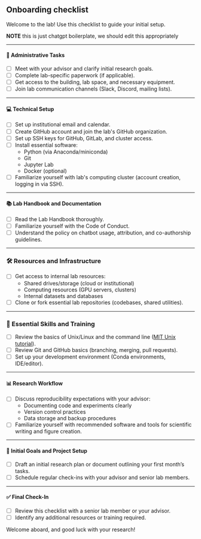 ## Onboarding checklist

Welcome to the lab! Use this checklist to guide your initial setup.

**NOTE** this is just chatgpt boilerplate, we should edit this appropriately

---

#### 🔑 Administrative Tasks

- [ ] Meet with your advisor and clarify initial research goals.
- [ ] Complete lab-specific paperwork (if applicable).
- [ ] Get access to the building, lab space, and necessary equipment.
- [ ] Join lab communication channels (Slack, Discord, mailing lists).

---

#### 💻 Technical Setup

- [ ] Set up institutional email and calendar.
- [ ] Create GitHub account and join the lab's GitHub organization.
- [ ] Set up SSH keys for GitHub, GitLab, and cluster access.
- [ ] Install essential software:
    - Python (via Anaconda/miniconda)
    - Git
    - Jupyter Lab
    - Docker (optional)
- [ ] Familiarize yourself with lab's computing cluster (account creation, logging in via SSH).

---

#### 📚 Lab Handbook and Documentation

- [ ] Read the Lab Handbook thoroughly.
- [ ] Familiarize yourself with the Code of Conduct.
- [ ] Understand the policy on chatbot usage, attribution, and co-authorship guidelines.

---

### 🛠️ Resources and Infrastructure

- [ ] Get access to internal lab resources:
    - Shared drives/storage (cloud or institutional)
    - Computing resources (GPU servers, clusters)
    - Internal datasets and databases
- [ ] Clone or fork essential lab repositories (codebases, shared utilities).

---

### 📖 Essential Skills and Training

- [ ] Review the basics of Unix/Linux and the command line ([MIT Unix tutorial](https://missing.csail.mit.edu/)).
- [ ] Review Git and GitHub basics (branching, merging, pull requests).
- [ ] Set up your development environment (Conda environments, IDE/editor).

---

#### 📊 Research Workflow

- [ ] Discuss reproducibility expectations with your advisor:
    - Documenting code and experiments clearly
    - Version control practices
    - Data storage and backup procedures
- [ ] Familiarize yourself with recommended software and tools for scientific writing and figure creation.

---

#### 📝 Initial Goals and Project Setup

- [ ] Draft an initial research plan or document outlining your first month’s tasks.
- [ ] Schedule regular check-ins with your advisor and senior lab members.

---

#### ✅ Final Check-In

- [ ] Review this checklist with a senior lab member or your advisor.
- [ ] Identify any additional resources or training required.

Welcome aboard, and good luck with your research!

